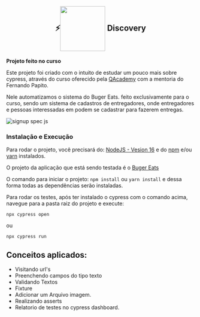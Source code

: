 <h2 align="center">
⚡<img align="center"  height="120" width="120" src="https://raw.githubusercontent.com/cypress-io/cypress-icons/e61b554695b28267a1387a839f816c73e7a7e95e/src/logo/cypress-io-logo.svg"> Discovery
</h2>

**Projeto feito no curso**

Este projeto foi criado com o intuito de estudar um pouco mais sobre cypress, através do curso oferecido pela [QAcademy](https://br.qacademy.io/ "QAcademy") com a mentoria do Fernando Papito.

Nele automatizamos o sistema do Buger Eats. feito exclusivamente para o curso, sendo um sistema de cadastros de entregadores, onde entregadores e pessoas interessadas em podem se cadastrar para fazerem entregas.

![signup spec js](https://user-images.githubusercontent.com/43914674/184224403-61fa0d55-d9f3-4c14-9826-08c687554dae.gif)

### Instalação e Execução
Para rodar o projeto,  você  precisará  do: 
[NodeJS - Vesion 16](https://nodejs.org/en/download/ "NodeJS -Vesion 16") e do [npm](https://docs.npmjs.com/downloading-and-installing-node-js-and-npm "npm") e/ou [yarn](https://yarnpkg.com/package/npm "yarn") instalados.

O projeto da aplicação que está sendo testada é o [Buger Eats](https://buger-eats.vercel.app/ "Buger Eats")

O comando para iniciar o projeto: `npm install` ou `yarn install` e dessa forma todas as dependências serão instaladas.

Para rodar os testes, após ter instalado o cypress com o comando acima, navegue para a pasta raiz do projeto e execute: 

    npx cypress open

ou 

    npx cypress run

## Conceitos aplicados:

 - Visitando url's
 - Preenchendo campos do tipo texto
 - Validando Textos
 - Fixture
 - Adicionar um Arquivo imagem.
 - Realizando asserts
 - Relatorio de testes no cypress dashboard.

